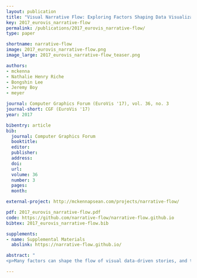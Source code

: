 ```yaml
---
layout: publication
title: "Visual Narrative Flow: Exploring Factors Shaping Data Visualization Story Reading Experiences"
key: 2017_eurovis_narrative-flow
permalink: /publications/2017_eurovis_narrative-flow/
type: paper

shortname: narrative-flow
image: 2017_eurovis_narrative-flow.png
image_large: 2017_eurovis_narrative-flow_teaser.png

authors:
- mckenna
- Nathalie Henry Riche
- Bongshin Lee
- Jeremy Boy
- meyer

journal: Computer Graphics Forum (EuroVis '17), vol. 36, no. 3
journal-short: CGF (EuroVis '17)
year: 2017

bibentry: article
bib:
  journal: Computer Graphics Forum
  booktitle: 
  editor: 
  publisher: 
  address: 
  doi: 
  url: 
  volume: 36
  number: 3
  pages: 
  month: 

external-project: http://mckennapsean.com/projects/narrative-flow/

pdf: 2017_eurovis_narrative-flow.pdf
code: https://github.com/narrative-flow/narrative-flow.github.io
bibtex: 2017_eurovis_narrative-flow.bib

supplements:
- name: Supplemental Materials
  abslink: https://narrative-flow.github.io/

abstract: "
<p>Many factors can shape the flow of visual data-driven stories, and thereby the way readers experience those stories. Through the analysis of 80 existing stories found on popular websites, we systematically investigate and identify seven characteristics of these stories, which we name “flow-factors,” and we illustrate how they feed into the broader concept of “visual narrative flow.” These flow-factors are navigation input, level of control, navigation progress, story layout, role of visualization, story progression, and navigation feedback. We also describe a series of studies we conducted, which shed initial light on how different visual narrative flows impact the reading experience. We report on two exploratory studies, in which we gathered reactions and preferences of readers for stepper- vs. scroller-driven flows. We then report on a crowdsourced study with 240 participants, in which we explore the effect of the combination of different flow-factors on readers’ engagement. Our results indicate that visuals and navigation feedback (e.g., static vs. animated transitions) have an impact on readers’ engagement, while level of control (e.g., discrete vs. continuous) may not.</p>"

---
```



